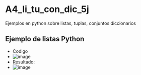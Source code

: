 # A4_li_tu_con_dic_5j
Ejemplos en python sobre listas, tuplas, conjuntos diccionarios
## Ejemplo de listas Python
- Codigo
- ![image](https://github.com/user-attachments/assets/f6c6dc38-3c30-4511-a26c-d6ab5b634967)
- Resultado:
- ![image](https://github.com/user-attachments/assets/d32aa054-d47d-4f26-9187-a99160162e34)

